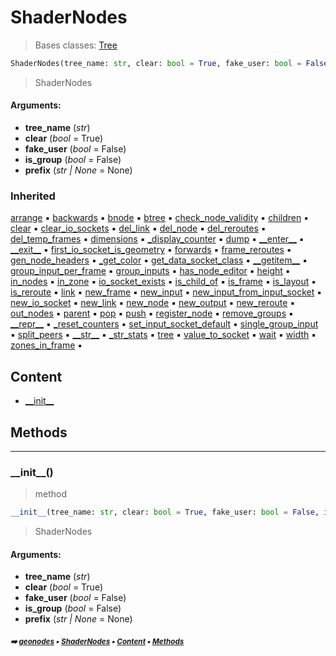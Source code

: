 # ShaderNodes

> Bases classes: [Tree](core-treea-tree.md#tree)

``` python
ShaderNodes(tree_name: str, clear: bool = True, fake_user: bool = False, is_group: bool = False, prefix: Optional[str] = None)
```

> ShaderNodes

#### Arguments:
- **tree_name** (_str_)
- **clear** (_bool_ = True)
- **fake_user** (_bool_ = False)
- **is_group** (_bool_ = False)
- **prefix** (_str | None_ = None)

### Inherited

[arrange](tree.md#arrange) :black_small_square: [backwards](core-treea-node.md#backwards) :black_small_square: [bnode](core-treea-node.md#bnode) :black_small_square: [btree](core-treea-tree.md#btree) :black_small_square: [check_node_validity](core-geono-geonodes.md#check_node_validity) :black_small_square: [children](frame.md#children) :black_small_square: [clear](tree.md#clear) :black_small_square: [clear_io_sockets](tree.md#clear_io_sockets) :black_small_square: [del_link](core-treea-tree.md#del_link) :black_small_square: [del_node](core-treea-tree.md#del_node) :black_small_square: [del_reroutes](core-treea-tree.md#del_reroutes) :black_small_square: [del_temp_frames](core-treea-tree.md#del_temp_frames) :black_small_square: [dimensions](frame.md#dimensions) :black_small_square: [\_display_counter](tree.md#_display_counter) :black_small_square: [dump](tree.md#dump) :black_small_square: [\_\_enter__](layout.md#__enter__) :black_small_square: [\_\_exit__](layout.md#__exit__) :black_small_square: [first_io_socket_is_geometry](tree.md#first_io_socket_is_geometry) :black_small_square: [forwards](core-treea-node.md#forwards) :black_small_square: [frame_reroutes](frame.md#frame_reroutes) :black_small_square: [gen_node_headers](tree.md#gen_node_headers) :black_small_square: [\_get_color](tree.md#_get_color) :black_small_square: [get_data_socket_class](tree.md#get_data_socket_class) :black_small_square: [\_\_getitem__](core-treea-tree.md#__getitem__) :black_small_square: [group_input_per_frame](core-treea-tree.md#group_input_per_frame) :black_small_square: [group_inputs](core-treea-tree.md#group_inputs) :black_small_square: [has_node_editor](core-treea-tree.md#has_node_editor) :black_small_square: [height](core-treea-node.md#height) :black_small_square: [in_nodes](frame.md#in_nodes) :black_small_square: [in_zone](core-treea-node.md#in_zone) :black_small_square: [io_socket_exists](tree.md#io_socket_exists) :black_small_square: [is_child_of](core-treea-node.md#is_child_of) :black_small_square: [is_frame](core-treea-node.md#is_frame) :black_small_square: [is_layout](core-treea-node.md#is_layout) :black_small_square: [is_reroute](core-treea-node.md#is_reroute) :black_small_square: [link](tree.md#link) :black_small_square: [new_frame](core-treea-tree.md#new_frame) :black_small_square: [new_input](tree.md#new_input) :black_small_square: [new_input_from_input_socket](tree.md#new_input_from_input_socket) :black_small_square: [new_io_socket](tree.md#new_io_socket) :black_small_square: [new_link](core-treea-tree.md#new_link) :black_small_square: [new_node](core-treea-tree.md#new_node) :black_small_square: [new_output](tree.md#new_output) :black_small_square: [new_reroute](core-treea-tree.md#new_reroute) :black_small_square: [out_nodes](frame.md#out_nodes) :black_small_square: [parent](core-treea-tree.md#parent) :black_small_square: [pop](layout.md#pop) :black_small_square: [push](layout.md#push) :black_small_square: [register_node](tree.md#register_node) :black_small_square: [remove_groups](tree.md#remove_groups) :black_small_square: [\_\_repr__](core-treea-node.md#__repr__) :black_small_square: [\_reset_counters](tree.md#_reset_counters) :black_small_square: [set_input_socket_default](tree.md#set_input_socket_default) :black_small_square: [single_group_input](core-treea-tree.md#single_group_input) :black_small_square: [split_peers](core-treea-node.md#split_peers) :black_small_square: [\_\_str__](core-treea-tree.md#__str__) :black_small_square: [\_str_stats](tree.md#_str_stats) :black_small_square: [tree](core-treea-node.md#tree) :black_small_square: [value_to_socket](tree.md#value_to_socket) :black_small_square: [wait](core-treea-node.md#wait) :black_small_square: [width](core-treea-node.md#width) :black_small_square: [zones_in_frame](core-treea-tree.md#zones_in_frame) :black_small_square:

## Content

- [\_\_init__](shade1-shade1-shadernodes.md#__init__)

## Methods



----------
### \_\_init__()

> method

``` python
__init__(tree_name: str, clear: bool = True, fake_user: bool = False, is_group: bool = False, prefix: Optional[str] = None)
```

> ShaderNodes

#### Arguments:
- **tree_name** (_str_)
- **clear** (_bool_ = True)
- **fake_user** (_bool_ = False)
- **is_group** (_bool_ = False)
- **prefix** (_str | None_ = None)

##### <sub>:arrow_right: [geonodes](index.md#geonodes) :black_small_square: [ShaderNodes](shade1-shade1-shadernodes.md#shadernodes) :black_small_square: [Content](shade1-shade1-shadernodes.md#content) :black_small_square: [Methods](shade1-shade1-shadernodes.md#methods)</sub>